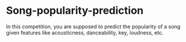 # Song-popularity-prediction
In this competition, you are supposed to predict the popularity of a song given features like acousticness, danceability, key, loudness, etc.
